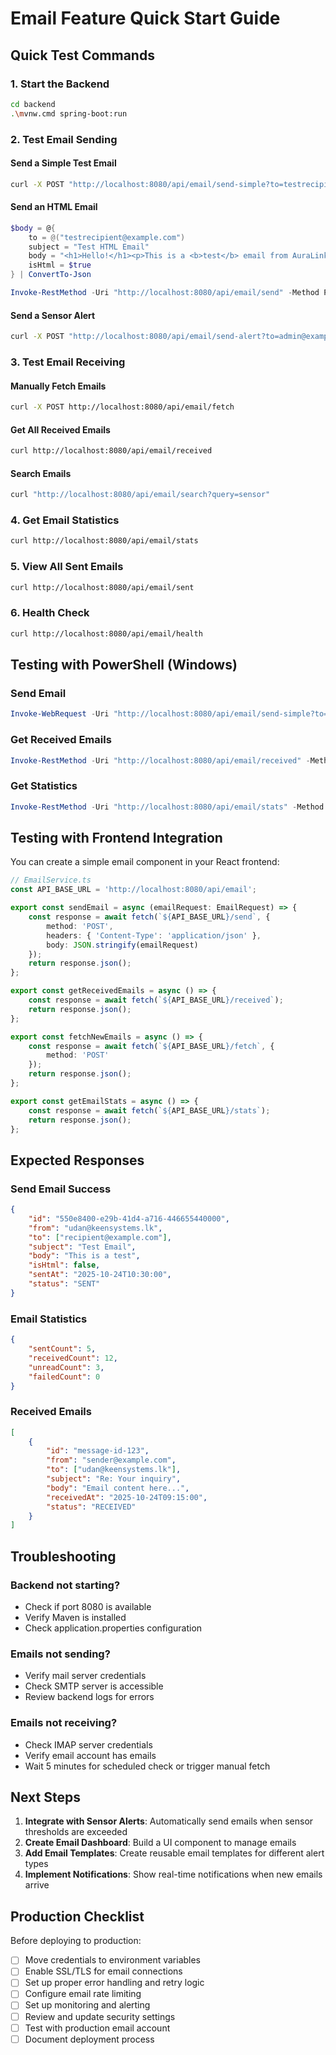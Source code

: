# Email Feature Quick Start Guide

## Quick Test Commands

### 1. Start the Backend
```bash
cd backend
.\mvnw.cmd spring-boot:run
```

### 2. Test Email Sending

#### Send a Simple Test Email
```bash
curl -X POST "http://localhost:8080/api/email/send-simple?to=testrecipient@example.com&subject=Hello&body=This is a test email from AuraLink"
```

#### Send an HTML Email
```powershell
$body = @{
    to = @("testrecipient@example.com")
    subject = "Test HTML Email"
    body = "<h1>Hello!</h1><p>This is a <b>test</b> email from AuraLink</p>"
    isHtml = $true
} | ConvertTo-Json

Invoke-RestMethod -Uri "http://localhost:8080/api/email/send" -Method Post -Body $body -ContentType "application/json"
```

#### Send a Sensor Alert
```bash
curl -X POST "http://localhost:8080/api/email/send-alert?to=admin@example.com&alertType=Temperature Warning&message=Temperature exceeded threshold: 40°C"
```

### 3. Test Email Receiving

#### Manually Fetch Emails
```bash
curl -X POST http://localhost:8080/api/email/fetch
```

#### Get All Received Emails
```bash
curl http://localhost:8080/api/email/received
```

#### Search Emails
```bash
curl "http://localhost:8080/api/email/search?query=sensor"
```

### 4. Get Email Statistics
```bash
curl http://localhost:8080/api/email/stats
```

### 5. View All Sent Emails
```bash
curl http://localhost:8080/api/email/sent
```

### 6. Health Check
```bash
curl http://localhost:8080/api/email/health
```

## Testing with PowerShell (Windows)

### Send Email
```powershell
Invoke-WebRequest -Uri "http://localhost:8080/api/email/send-simple?to=test@example.com&subject=Test&body=Hello" -Method Post
```

### Get Received Emails
```powershell
Invoke-RestMethod -Uri "http://localhost:8080/api/email/received" -Method Get
```

### Get Statistics
```powershell
Invoke-RestMethod -Uri "http://localhost:8080/api/email/stats" -Method Get
```

## Testing with Frontend Integration

You can create a simple email component in your React frontend:

```typescript
// EmailService.ts
const API_BASE_URL = 'http://localhost:8080/api/email';

export const sendEmail = async (emailRequest: EmailRequest) => {
    const response = await fetch(`${API_BASE_URL}/send`, {
        method: 'POST',
        headers: { 'Content-Type': 'application/json' },
        body: JSON.stringify(emailRequest)
    });
    return response.json();
};

export const getReceivedEmails = async () => {
    const response = await fetch(`${API_BASE_URL}/received`);
    return response.json();
};

export const fetchNewEmails = async () => {
    const response = await fetch(`${API_BASE_URL}/fetch`, {
        method: 'POST'
    });
    return response.json();
};

export const getEmailStats = async () => {
    const response = await fetch(`${API_BASE_URL}/stats`);
    return response.json();
};
```

## Expected Responses

### Send Email Success
```json
{
    "id": "550e8400-e29b-41d4-a716-446655440000",
    "from": "udan@keensystems.lk",
    "to": ["recipient@example.com"],
    "subject": "Test Email",
    "body": "This is a test",
    "isHtml": false,
    "sentAt": "2025-10-24T10:30:00",
    "status": "SENT"
}
```

### Email Statistics
```json
{
    "sentCount": 5,
    "receivedCount": 12,
    "unreadCount": 3,
    "failedCount": 0
}
```

### Received Emails
```json
[
    {
        "id": "message-id-123",
        "from": "sender@example.com",
        "to": ["udan@keensystems.lk"],
        "subject": "Re: Your inquiry",
        "body": "Email content here...",
        "receivedAt": "2025-10-24T09:15:00",
        "status": "RECEIVED"
    }
]
```

## Troubleshooting

### Backend not starting?
- Check if port 8080 is available
- Verify Maven is installed
- Check application.properties configuration

### Emails not sending?
- Verify mail server credentials
- Check SMTP server is accessible
- Review backend logs for errors

### Emails not receiving?
- Check IMAP server credentials
- Verify email account has emails
- Wait 5 minutes for scheduled check or trigger manual fetch

## Next Steps

1. **Integrate with Sensor Alerts**: Automatically send emails when sensor thresholds are exceeded
2. **Create Email Dashboard**: Build a UI component to manage emails
3. **Add Email Templates**: Create reusable email templates for different alert types
4. **Implement Notifications**: Show real-time notifications when new emails arrive

## Production Checklist

Before deploying to production:

- [ ] Move credentials to environment variables
- [ ] Enable SSL/TLS for email connections
- [ ] Set up proper error handling and retry logic
- [ ] Configure email rate limiting
- [ ] Set up monitoring and alerting
- [ ] Review and update security settings
- [ ] Test with production email account
- [ ] Document deployment process

